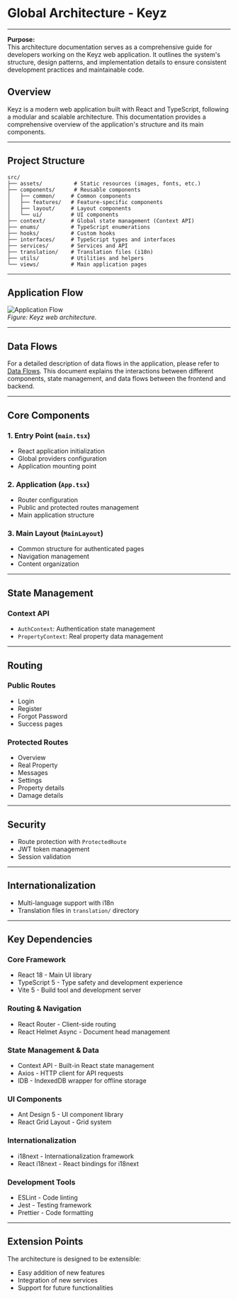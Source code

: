 # Global Architecture - Keyz

---

**Purpose:**  
This architecture documentation serves as a comprehensive guide for developers working on the Keyz web application. It outlines the system's structure, design patterns, and implementation details to ensure consistent development practices and maintainable code.

## Overview

Keyz is a modern web application built with React and TypeScript, following a modular and scalable architecture. This documentation provides a comprehensive overview of the application's structure and its main components.

---

## Project Structure

```
src/
├── assets/          # Static resources (images, fonts, etc.)
├── components/      # Reusable components
│   ├── common/     # Common components
│   ├── features/   # Feature-specific components
│   ├── layout/     # Layout components
│   └── ui/         # UI components
├── context/        # Global state management (Context API)
├── enums/          # TypeScript enumerations
├── hooks/          # Custom hooks
├── interfaces/     # TypeScript types and interfaces
├── services/       # Services and API
├── translation/    # Translation files (i18n)
├── utils/          # Utilities and helpers
└── views/          # Main application pages
```

---

## Application Flow

![Application Flow](../Resources/Diagrams/Architecture/Web-architecture.jpg)  
*Figure: Keyz web architecture.*

---

## Data Flows

For a detailed description of data flows in the application, please refer to [Data Flows](./data-flows/data-flows.md). This document explains the interactions between different components, state management, and data flows between the frontend and backend.

---

## Core Components

### 1. Entry Point (`main.tsx`)
- React application initialization
- Global providers configuration
- Application mounting point

### 2. Application (`App.tsx`)
- Router configuration
- Public and protected routes management
- Main application structure

### 3. Main Layout (`MainLayout`)
- Common structure for authenticated pages
- Navigation management
- Content organization

---

## State Management

### Context API
- `AuthContext`: Authentication state management
- `PropertyContext`: Real property data management

---

## Routing

### Public Routes
- Login
- Register
- Forgot Password
- Success pages

### Protected Routes
- Overview
- Real Property
- Messages
- Settings
- Property details
- Damage details

---

## Security

- Route protection with `ProtectedRoute`
- JWT token management
- Session validation

---

## Internationalization

- Multi-language support with i18n
- Translation files in `translation/` directory

---

## Key Dependencies

### Core Framework
- React 18 - Main UI library
- TypeScript 5 - Type safety and development experience
- Vite 5 - Build tool and development server

### Routing & Navigation
- React Router - Client-side routing
- React Helmet Async - Document head management

### State Management & Data
- Context API - Built-in React state management
- Axios - HTTP client for API requests
- IDB - IndexedDB wrapper for offline storage

### UI Components
- Ant Design 5 - UI component library
- React Grid Layout - Grid system

### Internationalization
- i18next - Internationalization framework
- React i18next - React bindings for i18next

### Development Tools
- ESLint - Code linting
- Jest - Testing framework
- Prettier - Code formatting

---

## Extension Points

The architecture is designed to be extensible:
- Easy addition of new features
- Integration of new services
- Support for future functionalities
